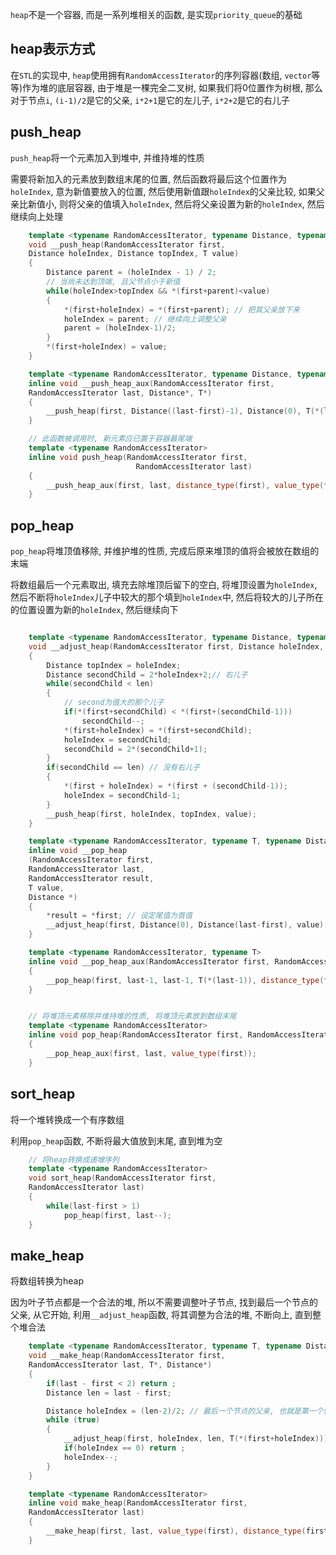 `heap`不是一个容器, 而是一系列堆相关的函数, 是实现`priority_queue`的基础

## heap表示方式

在`STL`的实现中, `heap`使用拥有`RandomAccessIterator`的序列容器(数组, `vector`等等)作为堆的底层容器, 由于堆是一棵完全二叉树, 如果我们将0位置作为树根, 那么对于节点`i`, `(i-1)/2`是它的父亲, `i*2+1`是它的左儿子, `i*2+2`是它的右儿子

## push_heap

`push_heap`将一个元素加入到堆中, 并维持堆的性质

需要将新加入的元素放到数组末尾的位置, 然后函数将最后这个位置作为`holeIndex`, 意为新值要放入的位置, 然后使用新值跟`holeIndex`的父亲比较, 如果父亲比新值小, 则将父亲的值填入`holeIndex`, 然后将父亲设置为新的`holeIndex`, 然后继续向上处理

```cpp
    template <typename RandomAccessIterator, typename Distance, typename T>
    void __push_heap(RandomAccessIterator first, 
    Distance holeIndex, Distance topIndex, T value)
    {
        Distance parent = (holeIndex - 1) / 2;
        // 当尚未达到顶端, 且父节点小于新值
        while(holeIndex>topIndex && *(first+parent)<value)
        {
            *(first+holeIndex) = *(first+parent); // 把其父亲放下来
            holeIndex = parent; // 继续向上调整父亲
            parent = (holeIndex-1)/2;
        }
        *(first+holeIndex) = value;
    }

    template <typename RandomAccessIterator, typename Distance, typename T>
    inline void __push_heap_aux(RandomAccessIterator first, 
    RandomAccessIterator last, Distance*, T*)
    {
        __push_heap(first, Distance((last-first)-1), Distance(0), T(*(last-1)));
    }

    // 此函数被调用时, 新元素应已置于容器最尾端
    template <typename RandomAccessIterator>
    inline void push_heap(RandomAccessIterator first,
                            RandomAccessIterator last)
    {
        __push_heap_aux(first, last, distance_type(first), value_type(first));
    }
```

## pop_heap

`pop_heap`将堆顶值移除, 并维护堆的性质, 完成后原来堆顶的值将会被放在数组的末端

将数组最后一个元素取出, 填充去除堆顶后留下的空白, 将堆顶设置为`holeIndex`, 然后不断将`holeIndex`儿子中较大的那个填到`holeIndex`中, 然后将较大的儿子所在的位置设置为新的`holeIndex`, 然后继续向下

```cpp

    template <typename RandomAccessIterator, typename Distance, typename T>
    void __adjust_heap(RandomAccessIterator first, Distance holeIndex, Distance len, T value)
    {
        Distance topIndex = holeIndex;
        Distance secondChild = 2*holeIndex+2;// 右儿子
        while(secondChild < len)
        {
            // second为值大的那个儿子
            if(*(first+secondChild) < *(first+(secondChild-1)))
                secondChild--;
            *(first+holeIndex) = *(first+secondChild);
            holeIndex = secondChild;
            secondChild = 2*(secondChild+1);
        }
        if(secondChild == len) // 没有右儿子
        {
            *(first + holeIndex) = *(first + (secondChild-1));
            holeIndex = secondChild-1;
        }
        __push_heap(first, holeIndex, topIndex, value);
    }

    template <typename RandomAccessIterator, typename T, typename Distance>
    inline void __pop_heap
    (RandomAccessIterator first, 
    RandomAccessIterator last,
    RandomAccessIterator result,
    T value, 
    Distance *)
    {
        *result = *first; // 设定尾值为首值
        __adjust_heap(first, Distance(0), Distance(last-first), value);
    }

    template <typename RandomAccessIterator, typename T>
    inline void __pop_heap_aux(RandomAccessIterator first, RandomAccessIterator last, T*)
    {
        __pop_heap(first, last-1, last-1, T(*(last-1)), distance_type(first));
    }


    // 将堆顶元素移除并维持堆的性质, 将堆顶元素放到数组末尾
    template <typename RandomAccessIterator>
    inline void pop_heap(RandomAccessIterator first, RandomAccessIterator last)
    {
        __pop_heap_aux(first, last, value_type(first));
    }
```

## sort_heap

将一个堆转换成一个有序数组

利用`pop_heap`函数, 不断将最大值放到末尾, 直到堆为空

```cpp
    // 将heap转换成递增序列
    template <typename RandomAccessIterator>
    void sort_heap(RandomAccessIterator first, 
    RandomAccessIterator last)
    {
        while(last-first > 1)
            pop_heap(first, last--);
    }
```

## make_heap

将数组转换为heap

因为叶子节点都是一个合法的堆, 所以不需要调整叶子节点, 找到最后一个节点的父亲, 从它开始, 利用`__adjust_heap`函数, 将其调整为合法的堆, 不断向上, 直到整个堆合法

```cpp
    template <typename RandomAccessIterator, typename T, typename Distance>
    void __make_heap(RandomAccessIterator first, 
    RandomAccessIterator last, T*, Distance*)
    {
        if(last - first < 2) return ;
        Distance len = last - first;

        Distance holeIndex = (len-2)/2; // 最后一个节点的父亲, 也就是第一个需要调整的节点
        while (true)
        {
            __adjust_heap(first, holeIndex, len, T(*(first+holeIndex)));
            if(holeIndex == 0) return ;
            holeIndex--;    
        }
    }

    template <typename RandomAccessIterator>
    inline void make_heap(RandomAccessIterator first, 
    RandomAccessIterator last)
    {
        __make_heap(first, last, value_type(first), distance_type(first));
    }
```

